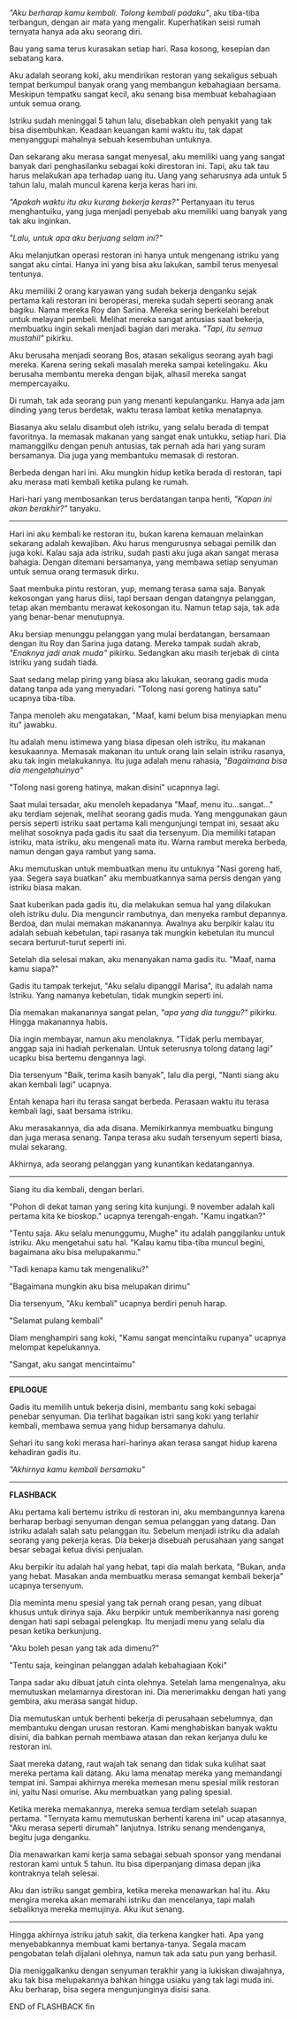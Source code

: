 *"Aku berharap kamu kembali. Tolong kembali padaku"*, aku tiba-tiba terbangun, dengan air mata yang mengalir. Kuperhatikan seisi rumah ternyata hanya ada aku seorang diri.

Bau yang sama terus kurasakan setiap hari. Rasa kosong, kesepian dan sebatang kara.

Aku adalah seorang koki, aku mendirikan restoran yang sekaligus sebuah tempat berkumpul banyak orang yang membangun kebahagiaan bersama. Meskipun tempatku sangat kecil, aku senang bisa membuat kebahagiaan untuk semua orang.

Istriku sudah meninggal 5 tahun lalu, disebabkan oleh penyakit yang tak bisa disembuhkan. Keadaan keuangan kami waktu itu, tak dapat menyanggupi mahalnya sebuah kesembuhan untuknya.

Dan sekarang aku merasa sangat menyesal, aku memiliki uang yang sangat banyak dari penghasilanku sebagai koki direstoran ini. Tapi, aku tak tau harus melakukan apa terhadap uang itu. Uang yang seharusnya ada untuk 5 tahun lalu, malah muncul karena kerja keras hari ini. 

*"Apakah waktu itu aku kurang bekerja keras?"* Pertanyaan itu terus menghantuiku, yang juga menjadi penyebab aku memiliki uang banyak yang tak aku inginkan.

*"Lalu, untuk apa aku berjuang selam ini?"*

Aku melanjutkan operasi restoran ini hanya untuk mengenang istriku yang sangat aku cintai. Hanya ini yang bisa aku lakukan, sambil terus menyesal tentunya.

Aku memiliki 2 orang karyawan yang sudah bekerja denganku sejak pertama kali restoran ini beroperasi, mereka sudah seperti seorang anak bagiku. Nama mereka Roy dan Sarina. Mereka sering berkelahi berebut untuk melayani pembeli. Melihat mereka sangat antusias saat bekerja, membuatku ingin sekali menjadi bagian dari meraka. *"Tapi, itu semua mustahil"* pikirku.

Aku berusaha menjadi seorang Bos, atasan sekaligus seorang ayah bagi mereka. Karena sering sekali masalah mereka sampai ketelingaku. Aku berusaha membantu mereka dengan bijak, alhasil mereka sangat mempercayaiku.

Di rumah, tak ada seorang pun yang menanti kepulanganku. Hanya ada jam dinding yang terus berdetak, waktu terasa lambat ketika menatapnya.

Biasanya aku selalu disambut oleh istriku, yang selalu berada di tempat favoritnya. Ia memasak makanan yang sangat enak untukku, setiap hari. Dia mamanggilku dengan penuh antusias, tak pernah ada hari yang suram bersamanya. Dia juga yang membantuku memasak di restoran.

Berbeda dengan hari ini. Aku mungkin hidup ketika berada di restoran, tapi aku merasa mati kembali ketika pulang ke rumah.

Hari-hari yang membosankan terus berdatangan tanpa henti, *"Kapan ini akan berakhir?"* tanyaku.

---

Hari ini aku kembali ke restoran itu, bukan karena kemauan melainkan sekarang adalah kewajiban. Aku harus mengurusnya sebagai pemilik dan juga koki. Kalau saja ada istriku, sudah pasti aku juga akan sangat merasa bahagia. Dengan ditemani bersamanya, yang membawa setiap senyuman untuk semua orang termasuk dirku.

Saat membuka pintu restoran, yup, memang terasa sama saja. Banyak kekosongan yang harus diisi, tapi bersaan dengan datangnya pelanggan, tetap akan membantu merawat kekosongan itu. Namun tetap saja, tak ada yang benar-benar menutupnya.

Aku bersiap menunggu pelanggan yang mulai berdatangan, bersamaan dengan itu Roy dan Sarina juga datang. Mereka tampak sudah akrab, *"Enaknya jadi anak muda"* pikirku. Sedangkan aku masih terjebak di cinta istriku yang sudah tiada.

Saat sedang melap piring yang biasa aku lakukan, seorang gadis muda datang tanpa ada yang menyadari. "Tolong nasi goreng hatinya satu" ucapnya tiba-tiba.

Tanpa menoleh aku mengatakan, "Maaf, kami belum bisa menyiapkan menu itu" jawabku. 

Itu adalah menu istimewa yang biasa dipesan oleh istriku, itu makanan kesukaannya. Memasak makanan itu untuk orang lain selain istriku rasanya, aku tak ingin melakukannya. Itu juga adalah menu rahasia, *"Bagaimana bisa dia mengetahuinya"*

"Tolong nasi goreng hatinya, makan disini" ucapnnya lagi.

Saat mulai tersadar, aku menoleh kepadanya "Maaf, menu itu...sangat..." aku terdiam sejenak, melihat seorang gadis muda. Yang menggunakan gaun persis seperti istriku saat pertama kali mengunjungi tempat ini, sesaat aku melihat sosoknya pada gadis itu saat dia tersenyum. Dia memiliki tatapan istriku, mata istriku, aku mengenali mata itu. Warna rambut mereka berbeda, namun dengan gaya rambut yang sama.

Aku memutuskan untuk membuatkan menu itu untuknya "Nasi goreng hati, yaa. Segera saya buatkan" aku membuatkannya sama persis dengan yang istriku biasa makan.

Saat kuberikan pada gadis itu, dia melakukan semua hal yang dilakukan oleh istriku dulu. Dia menguncir rambutnya, dan menyeka rambut depannya. Berdoa, dan mulai memakan makanannya. Awalnya aku berpikir kalau itu adalah sebuah kebetulan, tapi rasanya tak mungkin kebetulan itu muncul secara berturut-turut seperti ini.

Setelah dia selesai makan, aku menanyakan nama gadis itu. "Maaf, nama kamu siapa?"

Gadis itu tampak terkejut, "Aku selalu dipanggil Marisa", itu adalah nama Istriku. Yang namanya kebetulan, tidak mungkin seperti ini.

Dia memakan makanannya sangat pelan, *"apa yang dia tunggu?"* pikirku. Hingga makanannya habis.

Dia ingin membayar, namun aku menolaknya. "Tidak perlu membayar, anggap saja ini hadiah perkenalan. Untuk seterusnya tolong datang lagi" ucapku bisa bertemu dengannya lagi.

Dia tersenyum "Baik, terima kasih banyak", lalu dia pergi, "Nanti siang aku akan kembali lagi" ucapnya.

Entah kenapa hari itu terasa sangat berbeda. Perasaan waktu itu terasa kembali lagi, saat bersama istriku.

Aku merasakannya, dia ada disana. Memikirkannya membuatku bingung dan juga merasa senang. Tanpa terasa aku sudah tersenyum seperti biasa, mulai sekarang.

Akhirnya, ada seorang pelanggan yang kunantikan kedatangannya.

---

Siang itu dia kembali, dengan berlari.

"Pohon di dekat taman yang sering kita kunjungi. 9 november adalah kali pertama kita ke bioskop." ucapnya terengah-engah. "Kamu ingatkan?"

"Tentu saja. Aku selalu menunggumu, Mughe" itu adalah panggilanku untuk istriku. Aku mengetahui satu hal. "Kalau kamu tiba-tiba muncul begini, bagaimana aku bisa melupakanmu."

"Tadi kenapa kamu tak mengenaliku?"

"Bagaimana mungkin aku bisa melupakan dirimu"

Dia tersenyum, "Aku kembali" ucapnya berdiri penuh harap.

"Selamat pulang kembali"

Diam menghampiri sang koki, "Kamu sangat mencintaiku rupanya" ucapnya melompat kepelukannya.

"Sangat, aku sangat mencintaimu"

---

**EPILOGUE**

Gadis itu memilih untuk bekerja disini, membantu sang koki sebagai penebar senyuman. Dia terlihat bagaikan istri sang koki yang terlahir kembali, membawa semua yang hidup bersamanya dahulu.

Sehari itu sang koki merasa hari-harinya akan terasa sangat hidup karena kehadiran gadis itu.

*"Akhirnya kamu kembali bersamaku"*

---

**FLASHBACK**

Aku pertama kali bertemu istriku di restoran ini, aku membangunnya karena berharap berbagi senyuman dengan semua pelanggan yang datang. Dan istriku adalah salah satu pelanggan itu. Sebelum menjadi istriku dia adalah seorang yang pekerja keras. Dia bekerja disebuah perusahaan yang sangat besar sebagai ketua divisi penjualan.

Aku berpikir itu adalah hal yang hebat, tapi dia malah berkata, "Bukan, anda yang hebat. Masakan anda membuatku merasa semangat kembali bekerja" ucapnya tersenyum.

Dia meminta menu spesial yang tak pernah orang pesan, yang dibuat khusus untuk dirinya saja. Aku berpikir untuk memberikannya nasi goreng dengan hati sapi sebagai pelengkap. Itu menjadi menu yang selalu dia pesan ketika berkunjung.

"Aku boleh pesan yang tak ada dimenu?"

"Tentu saja, keinginan pelanggan adalah kebahagiaan Koki"

Tanpa sadar aku dibuat jatuh cinta olehnya. Setelah lama mengenalnya, aku memutuskan melamarnya direstoran ini. Dia menerimakku dengan hati yang gembira, aku merasa sangat hidup.

Dia memutuskan untuk berhenti bekerja di perusahaan sebelumnya, dan membantuku dengan urusan restoran. Kami menghabiskan banyak waktu disini, dia bahkan pernah membawa atasan dan rekan kerjanya dulu ke restoran ini.

Saat mereka datang, raut wajah tak senang dan tidak suka kulihat saat mereka pertama kali datang. Aku lama menatap mereka yang memandangi tempat ini. Sampai akhirnya mereka memesan menu spesial milik restoran ini, yaitu Nasi omurise. Aku membuatkan yang paling spesial.

Ketika mereka memakannya, mereka semua terdiam setelah suapan pertama. "Ternyata kamu memutuskan berhenti karena ini" ucap atasannya, "Aku merasa seperti dirumah" lanjutnya. Istriku senang mendenganya, begitu juga denganku.

Dia menawarkan kami kerja sama sebagai sebuah sponsor yang mendanai restoran kami untuk 5 tahun. Itu bisa diperpanjang dimasa depan jika kontraknya telah selesai.

Aku dan istriku sangat gembira, ketika mereka menawarkan hal itu. Aku mengira mereka akan memarahi istriku dan mencelanya, tapi malah sebaliknya mereka memujinya. Aku ikut senang.

* * *

Hingga akhirnya istriku jatuh sakit, dia terkena kangker hati. Apa yang menyebabkannya membuat kami bertanya-tanya. Segala macam pengobatan telah dijalani olehnya, namun tak ada satu pun yang berhasil.

Dia meniggalkanku dengan senyuman terakhir yang ia lukiskan diwajahnya, aku tak bisa melupakannya bahkan hingga usiaku yang tak lagi muda ini. Aku berharap, bisa segera mengunjunginya disisi sana.

END of FLASHBACK
fin